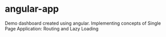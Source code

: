 # angular-app
Demo dashboard created using angular.
Implementing concepts of Single Page Application: Routing and Lazy Loading
